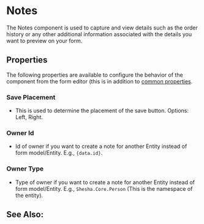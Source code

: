 # Notes

The Notes component is used to capture and view details such as the order history or any other additional information associated with the details you want to preview on your form.

[//]: # '<iframe width="100%" height="500" src="https://pd-docs-adminportal-test.shesha.dev/shesha/forms-designer/?id=edaf6336-94e0-4883-be85-ffa500fd474b" title="Notes Component" ></iframe>'

## Properties

The following properties are available to configure the behavior of the component from the form editor (this is in addition to [common properties](/docs/front-end-basics/form-components/common-component-properties).

### Save Placement

- This is used to determine the placement of the save button. Options: Left, Right.

### Owner Id

- Id of owner if you want to create a note for another Entity instead of form model/Entity. E.g., `{data.id}`.

### Owner Type

- Type of owner if you want to create a note for another Entity instead of form model/Entity. E.g., `Shesha.Core.Person` (This is the namespace of the entity).

## See Also:

<!-- - [Notes Fundamentals](/fundamentals/notes) -->
